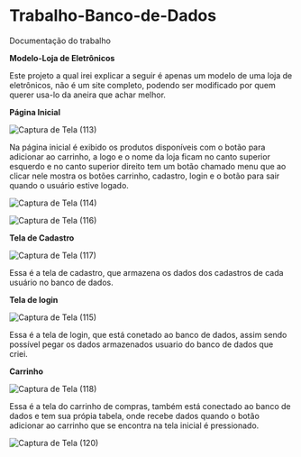 # Trabalho-Banco-de-Dados
Documentação do trabalho

**Modelo-Loja de Eletrônicos**

Este projeto a qual irei explicar a seguir é apenas um modelo de uma loja de eletrônicos, não é um site completo, 
podendo ser modificado por quem querer usa-lo da aneira que achar melhor.

**Página Inicial**

![Captura de Tela (113)](https://github.com/user-attachments/assets/3e5cc6f7-e6eb-478a-8f3c-a6710ba24898)

Na página inicial é exibido os produtos disponíveis com o botão para adicionar ao carrinho, a logo e o nome da loja ficam no canto superior esquerdo e no canto superior direito tem um botão chamado menu que ao clicar nele mostra os botões carrinho, cadastro, login e o botão para sair quando o usuário estive logado.

![Captura de Tela (114)](https://github.com/user-attachments/assets/edfd99cf-2f95-46ea-ad0e-a72e13e18ac9)

![Captura de Tela (116)](https://github.com/user-attachments/assets/2c76d9e4-c332-4fa1-9723-432b22411671)

**Tela de Cadastro**

![Captura de Tela (117)](https://github.com/user-attachments/assets/f4c5bfc6-b961-4411-a532-7380c7140779)

Essa é a tela de cadastro, que armazena os dados dos cadastros de cada usuário no banco de dados.

**Tela de login**

![Captura de Tela (115)](https://github.com/user-attachments/assets/359d28c8-4202-42ba-aa42-4def8b9ddd5c)

Essa é a tela de login, que está conetado ao banco de dados, assim sendo possível pegar os dados armazenados usuario do banco de dados que criei.

**Carrinho**

![Captura de Tela (118)](https://github.com/user-attachments/assets/3b1e189d-5613-4aa4-a7b6-4cce09c6154e)

Essa é a tela do carrinho de compras, também está conectado ao banco de dados e tem sua própia tabela, onde recebe dados quando o botão adicionar ao carrinho que se encontra na tela inicial é pressionado.

![Captura de Tela (120)](https://github.com/user-attachments/assets/851ffb1c-5a88-4db6-b8b0-a116f69418f6)

